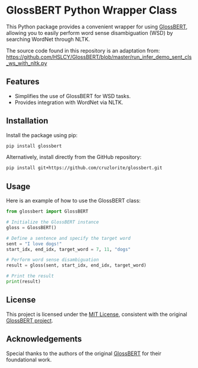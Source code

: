 # GlossBERT Python Wrapper Class

This Python package provides a convenient wrapper for using [GlossBERT](https://github.com/HSLCY/GlossBERT/tree/master), allowing you to easily perform word sense disambiguation (WSD) by searching WordNet through NLTK.

The source code found in this repository is an adaptation from: https://github.com/HSLCY/GlossBERT/blob/master/run_infer_demo_sent_cls_ws_with_nltk.py

## Features
- Simplifies the use of GlossBERT for WSD tasks.
- Provides integration with WordNet via NLTK.

## Installation

Install the package using pip:

```bash
pip install glossbert
```

Alternatively, install directly from the GitHub repository:

```bash
pip install git+https://github.com/cruzlorite/glossbert.git
```

## Usage

Here is an example of how to use the GlossBERT class:

```python
from glossbert import GlossBERT

# Initialize the GlossBERT instance
gloss = GlossBERT()

# Define a sentence and specify the target word
sent = "I love dogs!"
start_idx, end_idx, target_word = 7, 11, "dogs"

# Perform word sense disambiguation
result = gloss(sent, start_idx, end_idx, target_word)

# Print the result
print(result)
```

## License

This project is licensed under the [MIT License](https://opensource.org/license/mit), consistent with the original [GlossBERT project](https://github.com/HSLCY/GlossBERT/tree/master).

## Acknowledgements

Special thanks to the authors of the original [GlossBERT](https://github.com/HSLCY/GlossBERT/tree/master) for their foundational work.